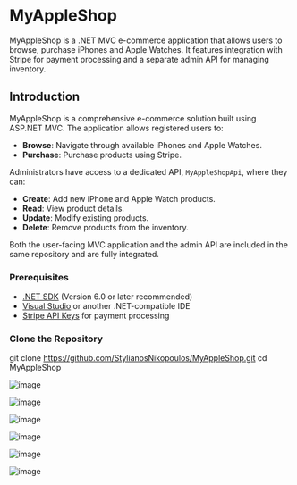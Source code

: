 # MyAppleShop

MyAppleShop is a .NET MVC e-commerce application that allows users to browse, purchase iPhones and Apple Watches. It features integration with Stripe for payment processing and a separate admin API for managing inventory.

## Introduction

MyAppleShop is a comprehensive e-commerce solution built using ASP.NET MVC. The application allows registered users to:

- **Browse**: Navigate through available iPhones and Apple Watches.
- **Purchase**: Purchase products using Stripe.

Administrators have access to a dedicated API, `MyAppleShopApi`, where they can:

- **Create**: Add new iPhone and Apple Watch products.
- **Read**: View product details.
- **Update**: Modify existing products.
- **Delete**: Remove products from the inventory.

Both the user-facing MVC application and the admin API are included in the same repository and are fully integrated.


### Prerequisites

- [.NET SDK](https://dotnet.microsoft.com/download) (Version 6.0 or later recommended)
- [Visual Studio](https://visualstudio.microsoft.com/downloads/) or another .NET-compatible IDE
- [Stripe API Keys](https://stripe.com/docs/keys) for payment processing

### Clone the Repository

git clone https://github.com/StylianosNikopoulos/MyAppleShop.git
cd MyAppleShop


![image](https://github.com/user-attachments/assets/32b1f490-c42b-4d78-8129-eefba9eda16a)


![image](https://github.com/user-attachments/assets/bc012485-4ce0-47e0-a4fb-e007525e33d7)


![image](https://github.com/user-attachments/assets/ebfea6c3-099d-4492-bbec-b84af73f0314)


![image](https://github.com/user-attachments/assets/3d99fb4a-5dc4-4186-b551-1931528adb6d)


![image](https://github.com/user-attachments/assets/c25510a6-3181-4752-8c95-32b91d3d6df2)


![image](https://github.com/user-attachments/assets/67d54ce2-0d2e-4071-a355-9ae56b649c02)

